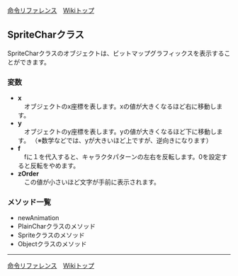 
[命令リファレンス](./reference)&emsp;[Wikiトップ](./)

<title>命令リファレンス - SpriteChar</title>

## SpriteCharクラス
SpriteCharクラスのオブジェクトは、ビットマップグラフィックスを表示することができます。

### 変数

- **x**  
&emsp;オブジェクトのx座標を表します。xの値が大きくなるほど右に移動します。
- **y**  
&emsp;オブジェクトのy座標を表します。yの値が大きくなるほど下に移動します。 （※数学などでは、yが大きいほど上ですが、逆向きになります）
- **f**  
&emsp;fに１を代入すると、キャラクタパターンの左右を反転します。0を設定すると反転をやめます。
- **zOrder**  
&emsp;この値が小さいほど文字が手前に表示されます。


### メソッド一覧
- newAnimation
- PlainCharクラスのメソッド
- Spriteクラスのメソッド
- Objectクラスのメソッド

***

[命令リファレンス](./reference)&emsp;[Wikiトップ](./)


